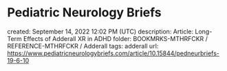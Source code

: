 # Pediatric Neurology Briefs

created: September 14, 2022 12:02 PM (UTC)
description: Article: Long-Term Effects of Adderall XR in ADHD
folder: BOOKMRKS-MTHRFCKR / REFERENCE-MTHRFCKR / Adderall
tags: adderall
url: https://www.pediatricneurologybriefs.com/article/10.15844/pedneurbriefs-19-6-10
